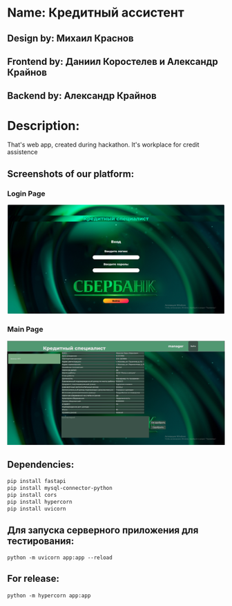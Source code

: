 # Name: Кредитный ассистент
## Design by: Михаил Краснов
## Frontend by: Даниил Коростелев и Александр Крайнов
## Backend by: Александр Крайнов

# Description:
That's web app, created during hackathon. It's workplace for credit assistence
## Screenshots of our platform:
### Login Page
![alt text](https://github.com/Sanorian/squad47/blob/main/images/login_screen.png)
### Main Page
![alt text](https://github.com/Sanorian/squad47/blob/main/images/work_screen.png)
## Dependencies:
```
pip install fastapi
pip install mysql-connector-python
pip install cors
pip install hypercorn
pip install uvicorn
```
## Для запуска серверного приложения для тестирования:
```
python -m uvicorn app:app --reload
```
## For release:
```
python -m hypercorn app:app
```

